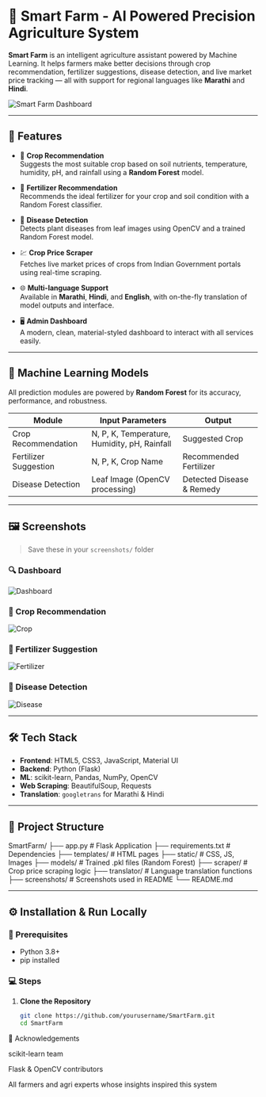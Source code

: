 # 🌾 Smart Farm - AI Powered Precision Agriculture System

**Smart Farm** is an intelligent agriculture assistant powered by Machine Learning. It helps farmers make better decisions through crop recommendation, fertilizer suggestions, disease detection, and live market price tracking — all with support for regional languages like **Marathi** and **Hindi**.

![Smart Farm Dashboard](screenshots/dashboard.png)

---

## 🚀 Features

- 🌱 **Crop Recommendation**  
  Suggests the most suitable crop based on soil nutrients, temperature, humidity, pH, and rainfall using a **Random Forest** model.

- 🧪 **Fertilizer Recommendation**  
  Recommends the ideal fertilizer for your crop and soil condition with a Random Forest classifier.

- 🦠 **Disease Detection**  
  Detects plant diseases from leaf images using OpenCV and a trained Random Forest model.

- 💹 **Crop Price Scraper**  
  Fetches live market prices of crops from Indian Government portals using real-time scraping.

- 🌐 **Multi-language Support**  
  Available in **Marathi**, **Hindi**, and **English**, with on-the-fly translation of model outputs and interface.

- 🖥️ **Admin Dashboard**  
  A modern, clean, material-styled dashboard to interact with all services easily.

---

## 🧠 Machine Learning Models

All prediction modules are powered by **Random Forest** for its accuracy, performance, and robustness.

| Module                 | Input Parameters                              | Output                          |
|------------------------|-----------------------------------------------|----------------------------------|
| Crop Recommendation    | N, P, K, Temperature, Humidity, pH, Rainfall | Suggested Crop                  |
| Fertilizer Suggestion  | N, P, K, Crop Name                            | Recommended Fertilizer          |
| Disease Detection      | Leaf Image (OpenCV processing)               | Detected Disease & Remedy       |

---

## 🖼️ Screenshots

> Save these in your `screenshots/` folder

### 🔍 Dashboard  
![Dashboard](screenshots/dashboard.png)

### 🌾 Crop Recommendation  
![Crop](screenshots/crop.png)

### 🧪 Fertilizer Suggestion  
![Fertilizer](screenshots/fertilizer.png)

### 🦠 Disease Detection  
![Disease](screenshots/disease.png)

---

## 🛠 Tech Stack

- **Frontend**: HTML5, CSS3, JavaScript, Material UI
- **Backend**: Python (Flask)
- **ML**: scikit-learn, Pandas, NumPy, OpenCV
- **Web Scraping**: BeautifulSoup, Requests
- **Translation**: `googletrans` for Marathi & Hindi

---

## 📁 Project Structure

SmartFarm/
├── app.py # Flask Application
├── requirements.txt # Dependencies
├── templates/ # HTML pages
├── static/ # CSS, JS, Images
├── models/ # Trained .pkl files (Random Forest)
├── scraper/ # Crop price scraping logic
├── translator/ # Language translation functions
├── screenshots/ # Screenshots used in README
└── README.md

---

## ⚙️ Installation & Run Locally

### 🧪 Prerequisites

- Python 3.8+
- pip installed

### 💻 Steps

1. **Clone the Repository**
   ```bash
   git clone https://github.com/yourusername/SmartFarm.git
   cd SmartFarm
🙌 Acknowledgements

scikit-learn team

Flask & OpenCV contributors

All farmers and agri experts whose insights inspired this system

